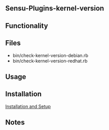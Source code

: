 ## Sensu-Plugins-kernel-version

## Functionality

## Files
 * bin/check-kernel-version-debian.rb
 * bin/check-kernel-version-redhat.rb

## Usage

## Installation

[Installation and Setup](http://sensu-plugins.io/docs/installation_instructions.html)

## Notes
